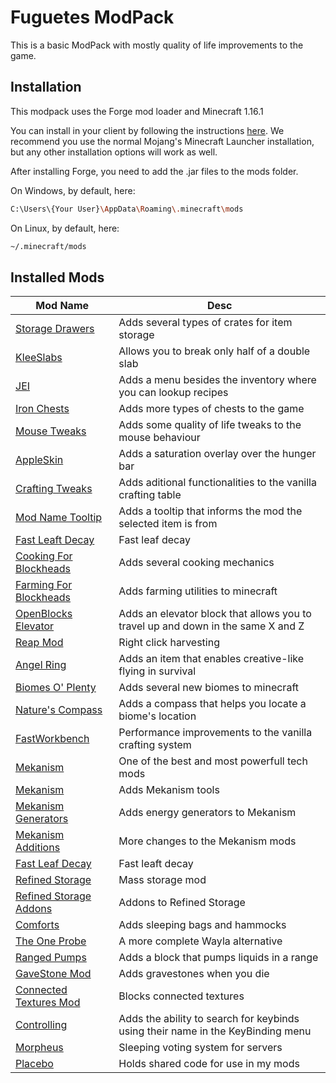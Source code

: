 # Fuguetes ModPack

This is a basic ModPack with mostly quality of life improvements to the game.

## Installation

This modpack uses the Forge mod loader and Minecraft 1.16.1

You can install in your client by following the instructions [here](https://files.minecraftforge.net/maven/net/minecraftforge/forge/index_1.16.1.html). We recommend you use the normal Mojang's Minecraft Launcher installation, but any other installation options will work as well.

After installing Forge, you need to add the .jar files to the mods folder.

On Windows, by default, here:
```sh
C:\Users\{Your User}\AppData\Roaming\.minecraft\mods
```

On Linux, by default, here:
```sh
~/.minecraft/mods
```

## Installed Mods

| Mod Name | Desc |
| --- | --- |
| [Storage Drawers](https://www.curseforge.com/minecraft/mc-mods/storage-drawers) | Adds several types of crates for item storage |
| [KleeSlabs](https://www.curseforge.com/minecraft/mc-mods/kleeslabs) | Allows you to break only half of a double slab |
| [JEI](https://www.curseforge.com/minecraft/mc-mods/jei) | Adds a menu besides the inventory where you can lookup recipes |
| [Iron Chests](https://www.curseforge.com/minecraft/mc-mods/iron-chests) | Adds more types of chests to the game | 
| [Mouse Tweaks](https://www.curseforge.com/minecraft/mc-mods/mouse-tweaks) | Adds some quality of life tweaks to the mouse behaviour |
| [AppleSkin](https://www.curseforge.com/minecraft/mc-mods/appleskin) | Adds a saturation overlay over the hunger bar |
| [Crafting Tweaks](https://www.curseforge.com/minecraft/mc-mods/crafting-tweaks) | Adds aditional functionalities to the vanilla crafting table |
| [Mod Name Tooltip](https://www.curseforge.com/minecraft/mc-mods/mod-name-tooltip) | Adds a tooltip that informs the mod the selected item is from |
| [Fast Leaft Decay](https://www.curseforge.com/minecraft/mc-mods/fast-leaf-decay) | Fast leaf decay |
| [Cooking For Blockheads](https://www.curseforge.com/minecraft/mc-mods/cooking-for-blockheads) | Adds several cooking mechanics |
| [Farming For Blockheads](https://www.curseforge.com/minecraft/mc-mods/farming-for-blockheads) | Adds farming utilities to minecraft |
| [OpenBlocks Elevator](https://www.curseforge.com/minecraft/mc-mods/openblocks-elevator) | Adds an elevator block that allows you to travel up and down in the same X and Z |
| [Reap Mod](https://www.curseforge.com/minecraft/mc-mods/reap-mod) | Right click harvesting |
| [Angel Ring](https://www.curseforge.com/minecraft/mc-mods/angel-ring) | Adds an item that enables creative-like flying in survival | 
| [Biomes O' Plenty](https://www.curseforge.com/minecraft/mc-mods/biomes-o-plenty) | Adds several new biomes to minecraft | 
| [Nature's Compass](https://www.curseforge.com/minecraft/mc-mods/natures-compass) | Adds a compass that helps you locate a biome's location |
| [FastWorkbench](https://www.curseforge.com/minecraft/mc-mods/fastworkbench) | Performance improvements to the vanilla crafting system | 
| [Mekanism](https://www.curseforge.com/minecraft/mc-mods/mekanism) | One of the best and most powerfull tech mods | 
| [Mekanism](https://www.curseforge.com/minecraft/mc-mods/mekanism-tools) | Adds Mekanism tools | 
| [Mekanism Generators](https://www.curseforge.com/minecraft/mc-mods/mekanism-generators) | Adds energy generators to Mekanism | 
| [Mekanism Additions](https://www.curseforge.com/minecraft/mc-mods/mekanism-additions) | More changes to the Mekanism mods | 
| [Fast Leaf Decay](https://www.curseforge.com/minecraft/mc-mods/fast-leaf-decay) | Fast leaft decay | 
| [Refined Storage](https://www.curseforge.com/minecraft/mc-mods/refined-storage) | Mass storage mod | 
| [Refined Storage Addons](https://www.curseforge.com/minecraft/mc-mods/refined-storage-addons) | Addons  to Refined Storage | 
| [Comforts](https://www.curseforge.com/minecraft/mc-mods/comforts) | Adds sleeping bags and hammocks | 
| [The One Probe](https://www.curseforge.com/minecraft/mc-mods/the-one-prob) | A more complete Wayla alternative | 
| [Ranged Pumps](https://www.curseforge.com/minecraft/mc-mods/ranged-pumps) | Adds a block that pumps liquids in a range | 
| [GaveStone Mod](https://www.curseforge.com/minecraft/mc-mods/gravestone-mod) | Adds gravestones when you die | 
| [Connected Textures Mod](https://www.curseforge.com/minecraft/mc-mods/ctm) | Blocks connected textures | 
| [Controlling](https://www.curseforge.com/minecraft/mc-mods/controlling) | Adds the ability to search for keybinds using their name in the KeyBinding menu | 
| [Morpheus](https://www.curseforge.com/minecraft/mc-mods/morpheus) | Sleeping voting system for servers | 
| [Placebo](https://www.curseforge.com/minecraft/mc-mods/placebo) | Holds shared code for use in my mods | 